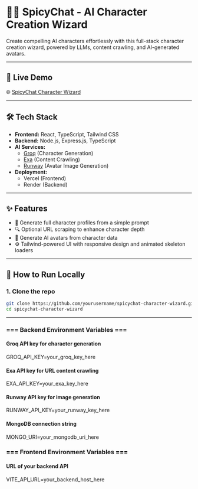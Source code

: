 # 🧙‍♂️ SpicyChat - AI Character Creation Wizard

Create compelling AI characters effortlessly with this full-stack character creation wizard, powered by LLMs, content crawling, and AI-generated avatars.

---

## 🚀 Live Demo

🌐 [SpicyChat Character Wizard]()

---

## 🛠️ Tech Stack

- **Frontend:** React, TypeScript, Tailwind CSS
- **Backend:** Node.js, Express.js, TypeScript
- **AI Services:**
  - [Groq](https://console.groq.com/) (Character Generation)
  - [Exa](https://docs.exa.ai/) (Content Crawling)
  - [Runway](https://runware.ai/) (Avatar Image Generation)
- **Deployment:**
  - Vercel (Frontend)
  - Render (Backend)

---

## ✨ Features

- 🧠 Generate full character profiles from a simple prompt
- 🔍 Optional URL scraping to enhance character depth
- 🎨 Generate AI avatars from character data
- ⚙️ Tailwind-powered UI with responsive design and animated skeleton loaders

---

## 🧪 How to Run Locally

### 1. Clone the repo

```bash
git clone https://github.com/yourusername/spicychat-character-wizard.git
cd spicychat-character-wizard
```
---

### === Backend Environment Variables ===

#### Groq API key for character generation

GROQ_API_KEY=your_groq_key_here

#### Exa API key for URL content crawling

EXA_API_KEY=your_exa_key_here

#### Runway API key for image generation

RUNWAY_API_KEY=your_runway_key_here

#### MongoDB connection string

MONGO_URI=your_mongodb_uri_here

### === Frontend Environment Variables ===

#### URL of your backend API

VITE_API_URL=your_backend_host_here

